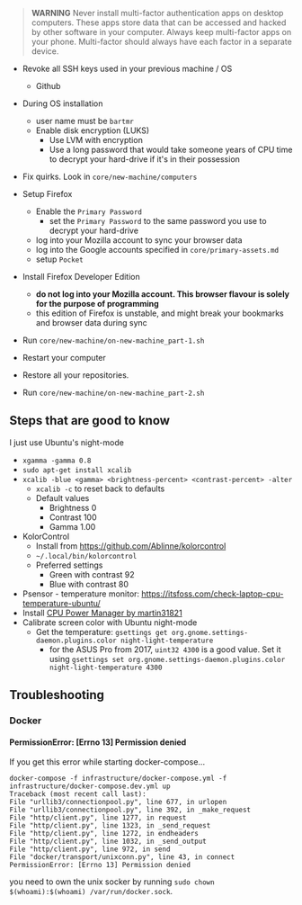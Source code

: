 > **WARNING** Never install multi-factor authentication apps on desktop computers. These apps store data that can be accessed and hacked by other software in your computer. Always keep multi-factor apps on your phone. Multi-factor should always have each factor in a separate device.

- Revoke all SSH keys used in your previous machine / OS
  - Github

- During OS installation
  - user name must be `bartmr`
  - Enable disk encryption (LUKS)
    - Use LVM with encryption
    - Use a long password that would take someone years of CPU time to decrypt your hard-drive if it's in their possession

- Fix quirks. Look in `core/new-machine/computers`

- Setup Firefox
  - Enable the `Primary Password`
    - set the `Primary Password` to the same password you use to decrypt your hard-drive
  - log into your Mozilla account to sync your browser data
  - log into the Google accounts specified in `core/primary-assets.md`
  - setup `Pocket`

- Install Firefox Developer Edition
  - **do not log into your Mozilla account. This browser flavour is solely for the purpose of programming**
  - this edition of Firefox is unstable, and might break your bookmarks and browser data during sync

- Run `core/new-machine/on-new-machine_part-1.sh`

- Restart your computer

- Restore all your repositories.

- Run `core/new-machine/on-new-machine_part-2.sh`

## Steps that are good to know

I just use Ubuntu's night-mode

- `xgamma -gamma 0.8`
- `sudo apt-get install xcalib`
- `xcalib -blue <gamma> <brightness-percent> <contrast-percent> -alter`
  - `xcalib -c` to reset back to defaults
  - Default values
    - Brightness 0
    - Contrast 100
    - Gamma 1.00
- KolorControl
  - Install from <https://github.com/Ablinne/kolorcontrol>
  - `~/.local/bin/kolorcontrol`
  - Preferred settings
    - Green with contrast 92
    - Blue with contrast 80
- Psensor - temperature monitor: <https://itsfoss.com/check-laptop-cpu-temperature-ubuntu/>
- Install [CPU Power Manager by martin31821](https://extensions.gnome.org/extension/945/cpu-power-manager/)
- Calibrate screen color with Ubuntu night-mode
  - Get the temperature: `gsettings get org.gnome.settings-daemon.plugins.color night-light-temperature`
    - for the ASUS Pro from 2017, `uint32 4300` is a good value. Set it using `gsettings set org.gnome.settings-daemon.plugins.color night-light-temperature 4300`

## Troubleshooting

### Docker

#### PermissionError: [Errno 13] Permission denied

If you get this error while starting docker-compose...
```
docker-compose -f infrastructure/docker-compose.yml -f infrastructure/docker-compose.dev.yml up
Traceback (most recent call last):
File "urllib3/connectionpool.py", line 677, in urlopen
File "urllib3/connectionpool.py", line 392, in _make_request
File "http/client.py", line 1277, in request
File "http/client.py", line 1323, in _send_request
File "http/client.py", line 1272, in endheaders
File "http/client.py", line 1032, in _send_output
File "http/client.py", line 972, in send
File "docker/transport/unixconn.py", line 43, in connect
PermissionError: [Errno 13] Permission denied
```
you need to own the unix socker by running `sudo chown $(whoami):$(whoami) /var/run/docker.sock`.
